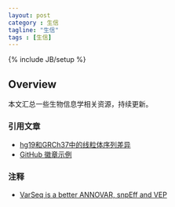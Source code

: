 ```yaml
---
layout: post
category : 生信
tagline: "生信"
tags : [生信]
---
```

{% include JB/setup %}

## Overview
本文汇总一些生物信息学相关资源，持续更新。

### 引用文章
- [ hg19和GRCh37中的线粒体序列差异](http://lists.ensembl.org/pipermail/dev/2012-February/007165.html)  
- [GitHub 徽章示例](https://github.com/boennemann/badges)

### 注释
- [VarSeq is a better ANNOVAR, snpEff and VEP](http://blog.goldenhelix.com/grudy/varseq-is-a-better-annovar-snpeff-and-vep/)
